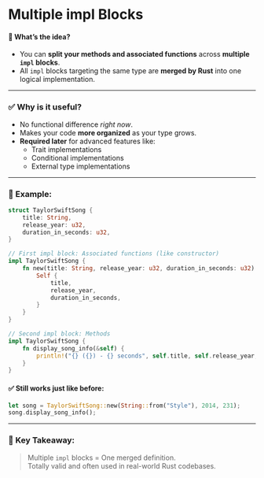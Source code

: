# Multiple impl Blocks


#### 📌 What’s the idea?
- You can **split your methods and associated functions** across **multiple `impl` blocks**.
- All `impl` blocks targeting the same type are **merged by Rust** into one logical implementation.

---

### ✅ Why is it useful?
- No functional difference *right now*.
- Makes your code **more organized** as your type grows.
- **Required later** for advanced features like:
  - Trait implementations
  - Conditional implementations
  - External type implementations

---

### 🧪 Example:

```rust
struct TaylorSwiftSong {
    title: String,
    release_year: u32,
    duration_in_seconds: u32,
}

// First impl block: Associated functions (like constructor)
impl TaylorSwiftSong {
    fn new(title: String, release_year: u32, duration_in_seconds: u32) -> Self {
        Self {
            title,
            release_year,
            duration_in_seconds,
        }
    }
}

// Second impl block: Methods
impl TaylorSwiftSong {
    fn display_song_info(&self) {
        println!("{} ({}) - {} seconds", self.title, self.release_year, self.duration_in_seconds);
    }
}
```

#### ✅ Still works just like before:

```rust
let song = TaylorSwiftSong::new(String::from("Style"), 2014, 231);
song.display_song_info();
```

---

### 🧠 Key Takeaway:
> Multiple `impl` blocks = One merged definition.  
> Totally valid and often used in real-world Rust codebases.

